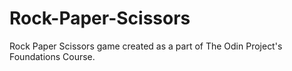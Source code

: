 # Rock-Paper-Scissors
Rock Paper Scissors game created as a part of The Odin Project's Foundations Course.
